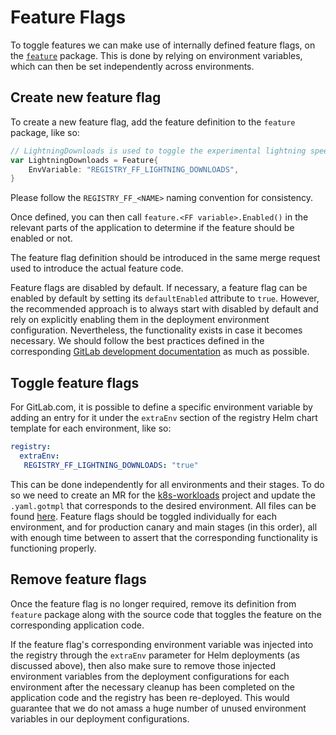 # Feature Flags

To toggle features we can make use of internally defined feature flags, on the [`feature`](https://gitlab.com/gitlab-org/container-registry/-/tree/master/registry/internal/feature)
package. This is done by relying on environment variables, which can then be set independently across environments.

## Create new feature flag

To create a new feature flag, add the feature definition to the `feature` package, like so:

```go
// LightningDownloads is used to toggle the experimental lightning speed downloads feature. Proceed with caution.
var LightningDownloads = Feature{
    EnvVariable: "REGISTRY_FF_LIGHTNING_DOWNLOADS",
}
```

Please follow the `REGISTRY_FF_<NAME>` naming convention for consistency.

Once defined, you can then call `feature.<FF variable>.Enabled()` in the relevant parts of the application to determine
if the feature should be enabled or not.

The feature flag definition should be introduced in the same merge request used to introduce the actual feature code.

Feature flags are disabled by default. If necessary, a feature flag can be enabled by default by setting its `defaultEnabled` attribute to `true`. However, the recommended approach is to always start with disabled by default and rely on explicitly enabling them in the deployment environment configuration. Nevertheless, the functionality exists in case it becomes necessary. We should follow the best practices defined in the corresponding [GitLab development documentation](https://docs.gitlab.com/ee/development/feature_flags/#feature-flags-in-gitlab-development) as much as possible.

## Toggle feature flags

For GitLab.com, it is possible to define a specific environment variable by adding an entry for it under the `extraEnv`
section of the registry Helm chart template for each environment, like so:

```yaml
registry:
  extraEnv:
   REGISTRY_FF_LIGHTNING_DOWNLOADS: "true"
```

This can be done independently for all environments and their stages. To do so we need to create an MR for the
[k8s-workloads](https://gitlab.com/gitlab-com/gl-infra/k8s-workloads/gitlab-com) project and update the `.yaml.gotmpl`
that corresponds to the desired environment. All files can be found
[here](https://gitlab.com/gitlab-com/gl-infra/k8s-workloads/gitlab-com/-/tree/master/releases/gitlab/values). Feature
flags should be toggled individually for each environment, and for production canary and main stages (in this order),
all with enough time between to assert that the corresponding functionality is functioning properly.

## Remove feature flags

Once the feature flag is no longer required, remove its definition from `feature` package along with the source code
that toggles the feature on the corresponding application code. 

If the feature flag's corresponding environment variable was injected into the registry through the `extraEnv` parameter for Helm deployments (as discussed above), then also make sure to remove those injected environment variables from the deployment configurations for each environment after the necessary cleanup has been completed on the application code and the registry has been re-deployed. This would guarantee that we do not amass a huge number of unused environment variables in our deployment configurations.
